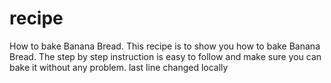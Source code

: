 # recipe
How to bake Banana Bread.
This recipe is to show you how to bake Banana Bread. The step by step instruction is easy to follow and make sure you can bake it without any problem. 
last line changed locally